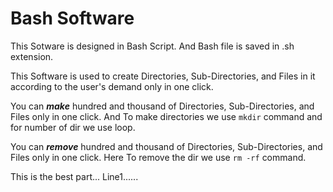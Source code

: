 # Bash Software

This Sotware is designed in Bash Script. And Bash file is saved in .sh extension.

This Software is used to create Directories, Sub-Directories, and Files in it according to the user's demand only in one click. 

You can ***make*** hundred and thousand of Directories, Sub-Directories, and Files only in one click. And To make directories we use `mkdir` command and for number of dir we use loop.

You can ***remove***  hundred and thousand of Directories, Sub-Directories, and Files only in one click. Here To remove the dir we use `rm -rf` command.

This is the best part...
Line1...... 
